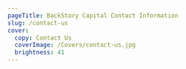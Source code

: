 ```yaml
---
pageTitle: BackStory Capital Contact Information
slug: /contact-us
cover:
  copy: Contact Us
  coverImage: /Covers/contact-us.jpg
  brightness: 41
---
```


